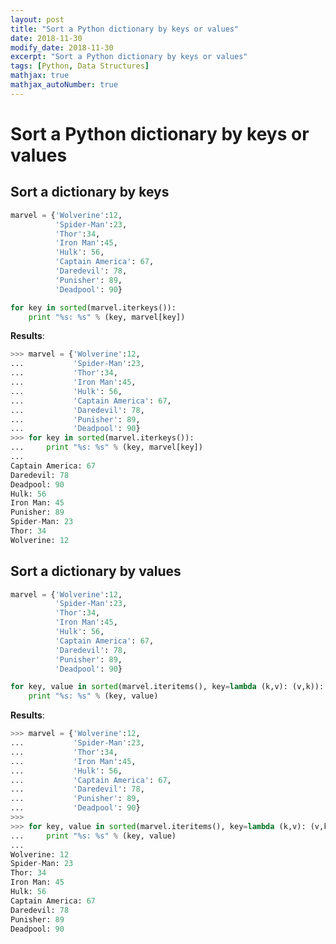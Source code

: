 ```yaml
---
layout: post
title: "Sort a Python dictionary by keys or values"
date: 2018-11-30
modify_date: 2018-11-30
excerpt: "Sort a Python dictionary by keys or values"
tags: [Python, Data Structures]
mathjax: true
mathjax_autoNumber: true
---
```


# Sort a Python dictionary by keys or values


## Sort a dictionary by keys


```python
marvel = {'Wolverine':12,
          'Spider-Man':23,
          'Thor':34,
          'Iron Man':45,
          'Hulk': 56,
          'Captain America': 67,
          'Daredevil': 78,
          'Punisher': 89,
          'Deadpool': 90}

for key in sorted(marvel.iterkeys()):
    print "%s: %s" % (key, marvel[key])
```

**Results**:

```python
>>> marvel = {'Wolverine':12,
...           'Spider-Man':23,
...           'Thor':34,
...           'Iron Man':45,
...           'Hulk': 56,
...           'Captain America': 67,
...           'Daredevil': 78,
...           'Punisher': 89,
...           'Deadpool': 90}
>>> for key in sorted(marvel.iterkeys()):
...     print "%s: %s" % (key, marvel[key])
...
Captain America: 67
Daredevil: 78
Deadpool: 90
Hulk: 56
Iron Man: 45
Punisher: 89
Spider-Man: 23
Thor: 34
Wolverine: 12
```

## Sort a dictionary by values

```python
marvel = {'Wolverine':12,
          'Spider-Man':23,
          'Thor':34,
          'Iron Man':45,
          'Hulk': 56,
          'Captain America': 67,
          'Daredevil': 78,
          'Punisher': 89,
          'Deadpool': 90}

for key, value in sorted(marvel.iteritems(), key=lambda (k,v): (v,k)):
    print "%s: %s" % (key, value)
```

**Results**:

```python
>>> marvel = {'Wolverine':12,
...           'Spider-Man':23,
...           'Thor':34,
...           'Iron Man':45,
...           'Hulk': 56,
...           'Captain America': 67,
...           'Daredevil': 78,
...           'Punisher': 89,
...           'Deadpool': 90}
>>>
>>> for key, value in sorted(marvel.iteritems(), key=lambda (k,v): (v,k)):
...     print "%s: %s" % (key, value)
...
Wolverine: 12
Spider-Man: 23
Thor: 34
Iron Man: 45
Hulk: 56
Captain America: 67
Daredevil: 78
Punisher: 89
Deadpool: 90
```




<style>
.center {
  display: block;
  margin-left: auto;
  margin-right: auto;
}
</style>